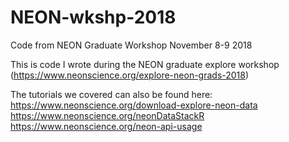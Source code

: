 # NEON-wkshp-2018
Code from NEON Graduate Workshop November 8-9 2018

This is code I wrote during the NEON graduate explore workshop (https://www.neonscience.org/explore-neon-grads-2018)  
  
The tutorials we covered can also be found here:  
https://www.neonscience.org/download-explore-neon-data  
https://www.neonscience.org/neonDataStackR  
https://www.neonscience.org/neon-api-usage  
